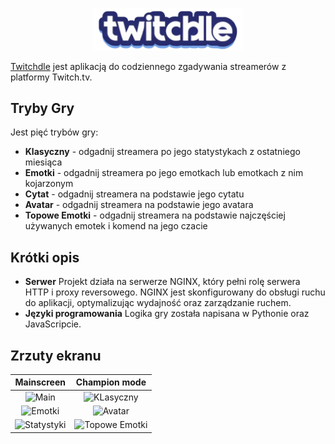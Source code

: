 
<p align="center">
  <img src="/streamek/static/images/logo.png" width="240"/>
</p>


[Twitchdle](https://www.twitchdle.com) jest aplikacją do codziennego zgadywania streamerów z platformy Twitch.tv.

## Tryby Gry

Jest pięć trybów gry:
- **Klasyczny** - odgadnij streamera po jego statystykach z ostatniego miesiąca
- **Emotki** - odgadnij streamera po jego emotkach lub emotkach z nim kojarzonym
- **Cytat** - odgadnij streamera na podstawie jego cytatu
- **Avatar** - odgadnij streamera na podstawie jego avatara 
- **Topowe Emotki** - odgadnij streamera na podstawie najczęściej używanych emotek i komend na jego czacie

## Krótki opis
 - **Serwer**
Projekt działa na serwerze NGINX, który pełni rolę serwera HTTP i proxy reversowego. NGINX jest skonfigurowany do obsługi ruchu do aplikacji, optymalizując wydajność oraz zarządzanie ruchem.
 - **Języki programowania**
Logika gry została napisana w Pythonie oraz JavaScripcie.

## Zrzuty ekranu
|                   Mainscreen                  |                    Champion mode                |
:----------------------------------------------:|:------------------------------------------------:
![Main](https://github.com/user-attachments/assets/98130580-28f8-402a-be6e-a9368f2dd3d3) | ![KLasyczny](https://github.com/user-attachments/assets/d184017f-6af6-44b0-ab0f-df270b25db7b)
![Emotki](https://github.com/user-attachments/assets/caaaff17-9459-4254-9219-cbcf89214144) | ![Avatar](https://github.com/user-attachments/assets/2dd7e552-aea8-4578-a600-d1799d91357a)
![Statystyki](https://github.com/user-attachments/assets/c7d6b88e-85e3-434e-bf6e-1d670cfd6e92) | ![Topowe Emotki](https://github.com/user-attachments/assets/01d84630-679c-4ef4-b36b-22ddcff9a02c)





